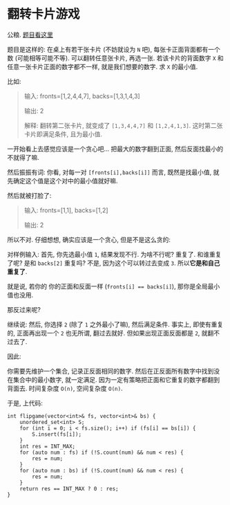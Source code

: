 # 翻转卡片游戏

公粮. [题目看这里](https://leetcode-cn.com/problems/card-flipping-game/description/)

题目是这样的: 在桌上有若干张卡片 (不妨就设为 `N` 吧), 每张卡正面背面都有一个数 (可能相等可能不等). 可以翻转任意张卡片, 再选一张. 若该卡片的背面数字 `X` 和任意一张卡片正面的数字都不一样, 就是我们想要的数字. 求 `X` 的最小值. 

比如: 

> 输入: fronts=[1,2,4,4,7], backs=[1,3,1,4,3]
>
> 输出: 2
>
> 解释: 翻转第二张卡片, 就变成了 `[1,3,4,4,7]` 和 `[1,2,4,1,3]`. 这时第二张卡片即满足条件, 且为最小值. 

一开始看上去感觉应该是一个贪心吧... 把最大的数字翻到正面, 然后反面找最小的不就得了嘛. 

然后振振有词: 你看, 对每一对 `[fronts[i],backs[i]]` 而言, 既然是找最小值, 就先确定这个值是这个对中的最小值就好嘛. 

然后就被打脸了:

> 输入: fronts=[1,1], backs=[1,2]
>
> 输出: 2

所以不对. 仔细想想, 确实应该是一个贪心, 但是不是这么贪的: 

对样例输入: 首先, 你先选最小值 `1`, 结果发现不行. 为啥不行呢? 重复了. 和谁重复了呢? 是和 `backs[2]` 重复吗? 不是, 因为这个可以转过去变成 `3`. 所以**它是和自己重复了**. 

就是说, 若你的 你的正面和反面一样 (`fronts[i] == backs[i]`), 那你是全局最小值也没用. 

那反过来呢? 

继续说: 然后, 你选择 `2` (除了 `1` 之外最小了嘛), 然后满足条件. 事实上, 即使有重复的, 正面再出现一个 `2` 也无所谓, 翻过去就好. 但如果出现正面反面都是 `2`, 就翻不过去了. 

因此: 

你需要先维护一个集合, 记录正反面相同的数字. 然后在正反面所有数字中找到没在集合中的最小数字, 就一定满足. 因为一定有策略把正面和它重复的数字都翻到背面去. 时间复杂度 `O(n)`, 空间复杂度 `O(n)`. 

于是, 上代码: 

```
int flipgame(vector<int>& fs, vector<int>& bs) {
    unordered_set<int> S;
    for (int i = 0; i < fs.size(); i++) if (fs[i] == bs[i]) {
        S.insert(fs[i]);
    }
    int res = INT_MAX;
    for (auto num : fs) if (!S.count(num) && num < res) {
        res = num;
    }
    for (auto num : bs) if (!S.count(num) && num < res) {
        res = num;
    }
    return res == INT_MAX ? 0 : res;
}
```
